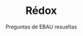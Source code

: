 ---
title: Rédox
subtitle: Preguntas de EBAU resueltas
summary: Preguntas de EBAU resueltas.
tags:
- EBAU
- reacciones-químicas
- rédox
categories:
- Química

_build:
  render: never

# Optional external URL for project (replaces project detail page).
external_link: "https://drive.google.com/file/d/1qbvsQya0BwKHODffO_vzT7j-ugIA-A2J/view"

image:
  caption: Foto de [**Zbysiu Rodak**](https://unsplash.com/@zbigniew) en [Unsplash](https://unsplash.com)
  focal_point: Smart
---